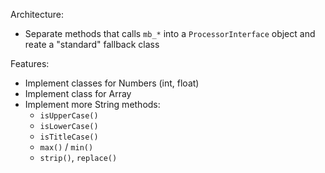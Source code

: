 Architecture:
- Separate methods that calls `mb_*` into a `ProcessorInterface` object and reate a "standard" fallback class

Features:
- Implement classes for Numbers (int, float)
- Implement class for Array
- Implement more String methods:
    - `isUpperCase()`
    - `isLowerCase()`
    - `isTitleCase()`
    - `max()` / `min()`
    - `strip()`, `replace()`